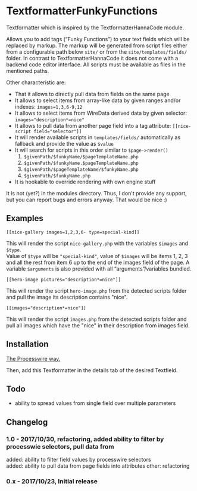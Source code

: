 # TextformatterFunkyFunctions

Textformatter which is inspired by the TextformatterHannaCode module.

Allows you to add tags (“Funky Functions”) to your text fields which will be replaced by markup. The markup will be generated from script files either from a configurable path below `site/` or from the `site/templates/fields/` folder. In contrast to TextformatterHannaCode it does not come with a backend code editor interface. All scripts must be available as files in the mentioned paths.

Other characteristic are:

- That it allows to directly pull data from fields on the same page
- It allows to select items from array-like data by given ranges and/or indexes: `images=1,3,6-9,12`
- It allows to select items from WireData derived data by given selector: `images="description*=nice"`
- It allows to pull data from another page field into a tag attribute: `[[nice-script field="selector"]]`
- It will render available scripts in `templates/fields/` automatically as fallback and provide the value as `$value`
- It will search for scripts in this order similar to `$page->render()`
    1. `$givenPath/$funkyName/$pageTemplateName.php`
    2. `$givenPath/$funkyName.$pageTemplateName.php`
    3. `$givenPath/$pageTemplateName/$funkyName.php`
    4. `$givenPath/$funkyName.php`
- It is hookable to override rendering with own engine stuff

It is not (yet?) in the modules directory. Thus, I don't provide any support, but you can report bugs and errors anyway. That would be nice :)

## Examples

```
[[nice-gallery images=1,2,3,6- type=special-kind]]
```
This will render the script `nice-gallery.php` with the variables `$images` and `$type`.  
Value of `$type` will be `"special-kind"`, value of `$images` will be items 1, 2, 3 and all the rest from item 6 up to the end of the images field of the page.
A variable `$arguments` is also provided with all “arguments”/variables bundled.

```
[[hero-image pictures="description*=nice"]]
```
This will render the script `hero-image.php` from the detected scripts folder and pull the image its description contains "nice".

```
[[images="description*=nice"]]
```
This will render the script `images.php` from the detected scripts folder and pull all images which have the "nice" in their description from images field.


## Installation

[The Processwire way.](http://modules.processwire.com/install-uninstall/)

Then, add this Textformatter in the details tab of the desired Textfield.


## Todo
- ability to spread values from single field over multiple parameters

## Changelog

### 1.0 - 2017/10/30, refactoring, added ability to filter by processwie selectors, pull data from

added: ability to filter field values by processwire selectors  
added: ability to pull data from page fields into attributes
other: refactoring

### 0.x - 2017/10/23, Initial release